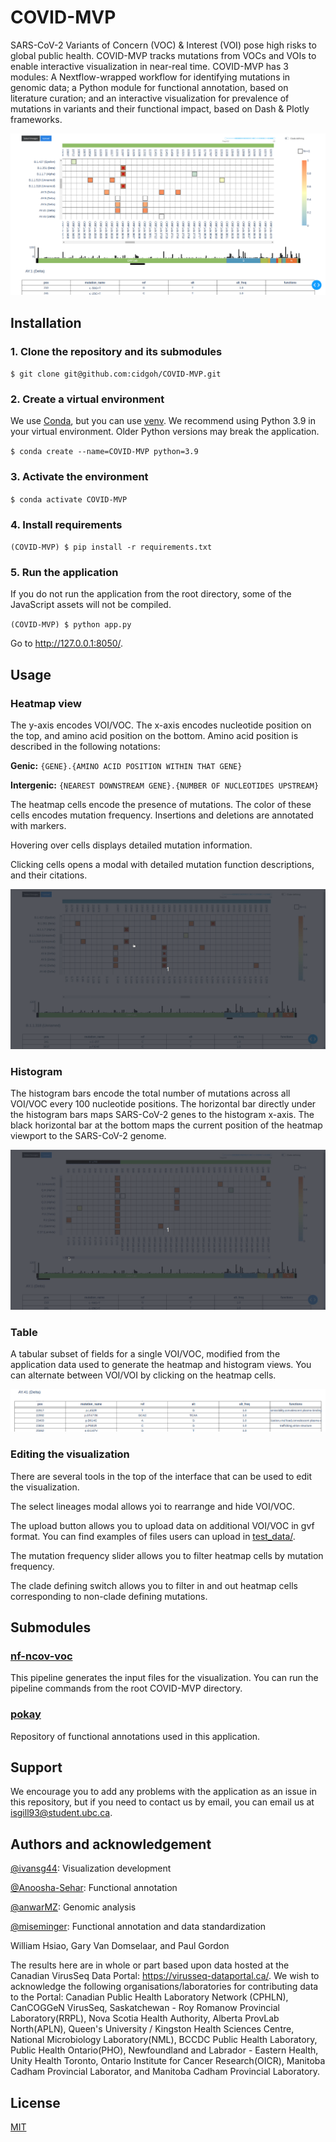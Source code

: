 # COVID-MVP

SARS-CoV-2 Variants of Concern (VOC) & Interest (VOI) pose high risks to global
public health. COVID-MVP tracks mutations from VOCs and VOIs to enable
interactive visualization in near-real time. COVID-MVP has 3 modules: A
Nextflow-wrapped workflow for identifying mutations in genomic data; a Python
module for functional annotation, based on literature curation; and an
interactive visualization for prevalence of mutations in variants and their
functional impact, based on Dash & Plotly frameworks.

![app_interface]

[app_interface]: screenshots/app_interface.png

## Installation

### 1. Clone the repository and its submodules

`$ git clone git@github.com:cidgoh/COVID-MVP.git`

### 2. Create a virtual environment

We use [Conda][conda], but you can use [venv][venv]. We
recommend using Python 3.9 in your virtual environment. Older Python versions
may break the application.

[conda]: https://docs.conda.io/en/latest/
[venv]: https://docs.python.org/3/library/venv.html

`$ conda create --name=COVID-MVP python=3.9`

### 3. Activate the environment

`$ conda activate COVID-MVP`

### 4. Install requirements

`(COVID-MVP) $ pip install -r requirements.txt`

### 5. Run the application

If you do not run the application from the root directory,
some of the JavaScript assets will not be compiled.

`(COVID-MVP) $ python app.py`

Go to http://127.0.0.1:8050/.

## Usage

### Heatmap view

The y-axis encodes VOI/VOC. The x-axis encodes nucleotide position on the top,
and amino acid position on the bottom. Amino acid position is described in the
following notations:

**Genic:** `{GENE}.{AMINO ACID POSITION WITHIN THAT GENE}`

**Intergenic:** `{NEAREST DOWNSTREAM GENE}.{NUMBER OF NUCLEOTIDES UPSTREAM}`

The heatmap cells encode the presence of mutations. The color of these cells
encodes mutation frequency. Insertions and deletions are annotated with markers.

Hovering over cells displays detailed mutation information.

Clicking cells opens a modal with detailed mutation function descriptions, and
their citations.

![scroll_hover_click]

[scroll_hover_click]: screenshots/heatmap_scroll_hover_click.gif

### Histogram

The histogram bars encode the total number of mutations across all VOI/VOC every
100 nucleotide positions. The horizontal bar directly under the histogram bars
maps SARS-CoV-2 genes to the histogram x-axis. The black horizontal bar at the
bottom maps the current position of the heatmap viewport to the SARS-CoV-2
genome.

![histogram_hover_scroll]

[histogram_hover_scroll]: screenshots/histogram_hover_scroll.gif

### Table

A tabular subset of fields for a single VOI/VOC, modified from the application
data used to generate the heatmap and histogram views. You can alternate between
VOI/VOI by clicking on the heatmap cells.

![table_interface]

[table_interface]: screenshots/table_interface.png

### Editing the visualization

There are several tools in the top of the interface that can be used to edit the
visualization.

The select lineages modal allows yoi to rearrange and hide VOI/VOC.

The upload button allows you to upload data on additional VOI/VOC in gvf format.
You can find examples of files users can upload in [test_data/][3].

[3]: test_data/

The mutation frequency slider allows you to filter heatmap cells by mutation
frequency.

The clade defining switch allows you to filter in and out heatmap cells
corresponding to non-clade defining mutations.

## Submodules

### [nf-ncov-voc][nf-ncov-voc]

This pipeline generates the input files for the visualization. You can run the
pipeline commands from the root COVID-MVP directory.

### [pokay][pokay]

Repository of functional annotations used in this application.

[nf-ncov-voc]: https://github.com/cidgoh/nf-ncov-voc/
[pokay]: https://github.com/nodrogluap/pokay/

## Support

We encourage you to add any problems with the application as an issue in this
repository, but if you need to contact us by email, you can email us at
isgill93@student.ubc.ca.

## Authors and acknowledgement

[@ivansg44][ivan]: Visualization development

[@Anoosha-Sehar][anoosha]: Functional annotation

[@anwarMZ][zohaib]: Genomic analysis

[@miseminger][madeline]: Functional annotation and data standardization

[ivan]: https://github.com/ivansg44
[anoosha]: https://github.com/Anoosha-Sehar
[zohaib]: https://github.com/anwarMZ
[madeline]: https://github.com/miseminger

William Hsiao, Gary Van Domselaar, and Paul Gordon

The results here are in whole or part based upon data hosted at the Canadian
VirusSeq Data Portal: https://virusseq-dataportal.ca/. We wish to acknowledge
the following organisations/laboratories for contributing data to the Portal:
Canadian Public Health Laboratory Network (CPHLN), CanCOGGeN VirusSeq,
Saskatchewan - Roy Romanow Provincial Laboratory(RRPL), Nova Scotia Health
Authority, Alberta ProvLab North(APLN), Queen's University / Kingston Health
Sciences Centre, National Microbiology Laboratory(NML), BCCDC Public Health
Laboratory, Public Health Ontario(PHO), Newfoundland and Labrador - Eastern
Health, Unity Health Toronto, Ontario Institute for Cancer Research(OICR),
Manitoba Cadham Provincial Laborator, and Manitoba Cadham Provincial Laboratory.

## License

[MIT][4]

[4]: LICENSE
